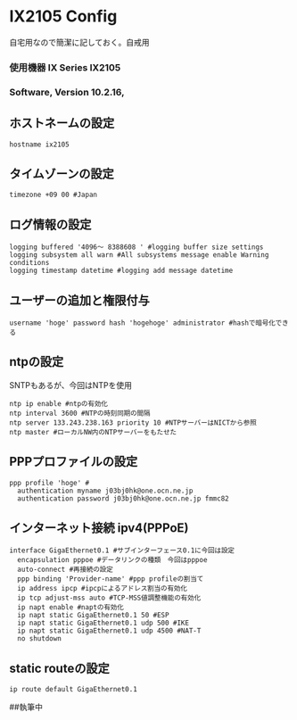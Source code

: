 # IX2105 Config

自宅用なので簡潔に記しておく。自戒用
### 使用機器 IX Series IX2105  
### Software, Version 10.2.16, 
 
## ホストネームの設定
```IX2015
hostname ix2105 
```

## タイムゾーンの設定
```
timezone +09 00 #Japan
```

## ログ情報の設定
```
logging buffered '4096～ 8388608 ' #logging buffer size settings
logging subsystem all warn #All subsystems message enable Warning conditions
logging timestamp datetime #logging add message datetime
```

## ユーザーの追加と権限付与
```
username 'hoge' password hash 'hogehoge' administrator #hashで暗号化できる
```

## ntpの設定
SNTPもあるが、今回はNTPを使用
```
ntp ip enable #ntpの有効化 
ntp interval 3600 #NTPの時刻同期の間隔
ntp server 133.243.238.163 priority 10 #NTPサーバーはNICTから参照
ntp master #ローカルNW内のNTPサーバーをもたせた
```

## PPPプロファイルの設定
```
ppp profile 'hoge' #
  authentication myname j03bj0hk@one.ocn.ne.jp
  authentication password j03bj0hk@one.ocn.ne.jp fmmc82
```
## インターネット接続 ipv4(PPPoE)
```
interface GigaEthernet0.1 #サブインターフェース0.1に今回は設定
  encapsulation pppoe #データリンクの種類　今回はpppoe
  auto-connect #再接続の設定
  ppp binding 'Provider-name' #ppp profileの割当て
  ip address ipcp #ipcpによるアドレス割当の有効化
  ip tcp adjust-mss auto #TCP-MSS値調整機能の有効化
  ip napt enable #naptの有効化
  ip napt static GigaEthernet0.1 50 #ESP
  ip napt static GigaEthernet0.1 udp 500 #IKE
  ip napt static GigaEthernet0.1 udp 4500 #NAT-T
  no shutdown
```
## static routeの設定
```
ip route default GigaEthernet0.1 
```

##執筆中


